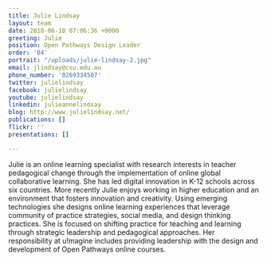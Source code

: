 ```yaml
---
title: Julie Lindsay
layout: team
date: 2018-06-18 07:06:36 +0000
greeting: Julie
position: Open Pathways Design Leader
order: '04'
portrait: "/uploads/julie-lindsay-2.jpg"
email: jlindsay@csu.edu.au
phone_number: '0269334507'
twitter: julielindsay
facebook: julielindsay
youtube: julielindsay
linkedin: julieannelindsay
blog: http://www.julielindsay.net/
publications: []
flickr: ''
presentations: []

---
```

Julie is an online learning specialist with research interests in teacher pedagogical change through the implementation of online global collaborative learning. She has led digital innovation in K-12 schools across six countries. More recently Julie enjoys working in higher education and an environment that fosters innovation and creativity. Using emerging technologies she designs online learning experiences that leverage community of practice strategies, social media, and design thinking practices. She is focused on shifting practice for teaching and learning through strategic leadership and pedagogical approaches. Her responsibility at u!magine includes providing leadership with the design and development of Open Pathways online courses.